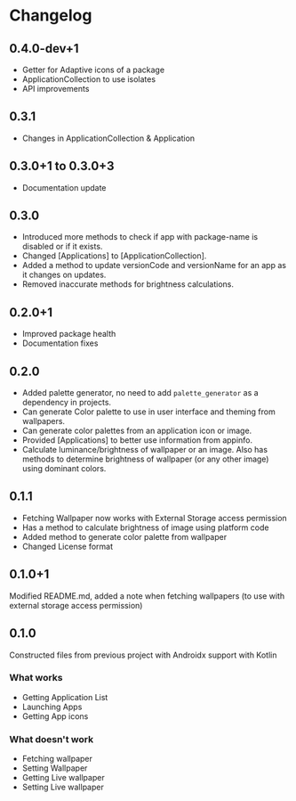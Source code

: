 # Changelog

## 0.4.0-dev+1

- Getter for Adaptive icons of a package
- ApplicationCollection to use isolates
- API improvements

## 0.3.1

- Changes in ApplicationCollection & Application

## 0.3.0+1 to 0.3.0+3

- Documentation update

## 0.3.0

- Introduced more methods to check if app with package-name is disabled or if it exists.
- Changed [Applications] to [ApplicationCollection].
- Added a method to update versionCode and versionName for an app as it changes on updates.
- Removed inaccurate methods for brightness calculations.

## 0.2.0+1

- Improved package health
- Documentation fixes

## 0.2.0

- Added palette generator, no need to add `palette_generator` as a dependency in projects.
- Can generate Color palette to use in user interface and theming from wallpapers.
- Can generate color palettes from an application icon or image.
- Provided [Applications] to better use information from appinfo.
- Calculate luminance/brightness of wallpaper or an image. Also has methods to
determine brightness of wallpaper (or any other image) using dominant colors.

## 0.1.1

- Fetching Wallpaper now works with External Storage access permission
- Has a method to calculate brightness of image using platform code
- Added method to generate color palette from wallpaper
- Changed License format

## 0.1.0+1

Modified README.md, added a note when fetching wallpapers (to use with external storage access permission)

## 0.1.0

Constructed files from previous project with Androidx support with Kotlin

### What works

- Getting Application List
- Launching Apps
- Getting App icons

### What doesn't work

- Fetching wallpaper
- Setting Wallpaper
- Getting Live wallpaper
- Setting Live wallpaper
